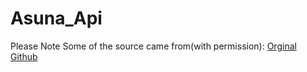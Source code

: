 # Asuna_Api

Please Note Some of the source came from(with permission):
[Orginal Github](https://github.com/iDutchy/sr_api/)
